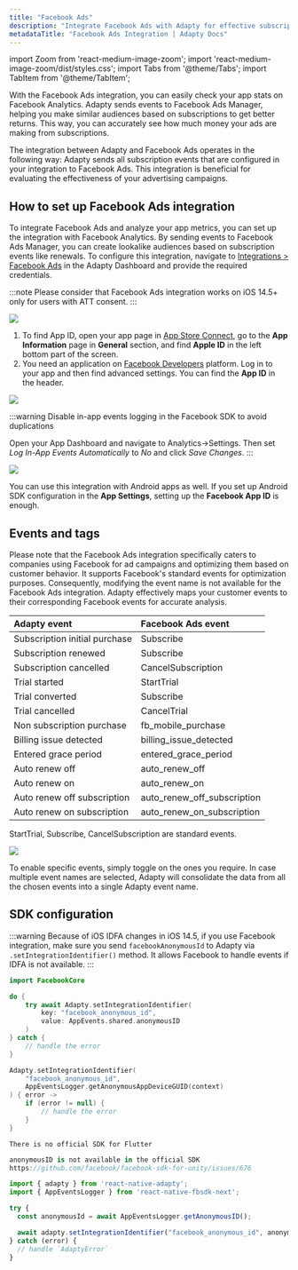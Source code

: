 ```yaml
---
title: "Facebook Ads"
description: "Integrate Facebook Ads with Adapty for effective subscription marketing."
metadataTitle: "Facebook Ads Integration | Adapty Docs"
---
```


import Zoom from 'react-medium-image-zoom';
import 'react-medium-image-zoom/dist/styles.css';
import Tabs from '@theme/Tabs';
import TabItem from '@theme/TabItem'; 

With the Facebook Ads integration, you can easily check your app stats on Facebook Analytics. Adapty sends events to Facebook Ads Manager, helping you make similar audiences based on subscriptions to get better returns. This way, you can accurately see how much money your ads are making from subscriptions.

The integration between Adapty and Facebook Ads operates in the following way: Adapty sends all subscription events that are configured in your integration to Facebook Ads. This integration is beneficial for evaluating the effectiveness of your advertising campaigns.

## How to set up Facebook Ads integration

To integrate Facebook Ads and analyze your app metrics, you can set up the integration with Facebook Analytics. By sending events to Facebook Ads Manager, you can create lookalike audiences based on subscription events like renewals. To configure this integration, navigate to [Integrations > Facebook Ads](https://app.adapty.io/integrations/facebookanalytics) in the Adapty Dashboard and provide the required credentials.

:::note
Please consider that Facebook Ads integration works on iOS 14.5+ only for users with ATT consent.
:::


<Zoom>
  <img src={require('./img/fd84ddf-CleanShot_2023-08-15_at_15.45.442x.webp').default}
  style={{
    border: '1px solid #727272', /* border width and color */
    width: '700px', /* image width */
    display: 'block', /* for alignment */
    margin: '0 auto' /* center alignment */
  }}
/>
</Zoom>





1. To find App ID, open your app page in [App Store Connect](https://appstoreconnect.apple.com/), go to the **App Information** page in **General** section, and find **Apple ID** in the left bottom part of the screen.
2. You need an application on [Facebook Developers](https://developers.facebook.com/) platform. Log in to your app and then find advanced settings. You can find the **App ID** in the header.


<Zoom>
  <img src={require('./img/4b326c4-001563-August-23-4tO3JVso.webp').default}
  style={{
    border: '1px solid #727272', /* border width and color */
    width: '700px', /* image width */
    display: 'block', /* for alignment */
    margin: '0 auto' /* center alignment */
  }}
/>
</Zoom>





:::warning
Disable in-app events logging in the Facebook SDK to avoid duplications

Open your App Dashboard and navigate to Analytics->Settings. Then set _Log In-App Events Automatically_ to _No_ and click _Save Changes_.
:::


<Zoom>
  <img src={require('./img/c4eb8eb-001565-August-23-483KKBbC.webp').default}
  style={{
    border: '1px solid #727272', /* border width and color */
    width: '700px', /* image width */
    display: 'block', /* for alignment */
    margin: '0 auto' /* center alignment */
  }}
/>
</Zoom>





You can use this integration with Android apps as well. If you set up Android SDK configuration in the **App Settings**, setting up the **Facebook App ID** is enough.

## Events and tags

Please note that the Facebook Ads integration specifically caters to companies using Facebook for ad campaigns and optimizing them based on customer behavior. It supports Facebook's standard events for optimization purposes. Consequently, modifying the event name is not available for the Facebook Ads integration. Adapty effectively maps your customer events to their corresponding Facebook events for accurate analysis.

| Adapty event                  | Facebook Ads event          |
| :---------------------------- | :-------------------------- |
| Subscription initial purchase | Subscribe                   |
| Subscription renewed          | Subscribe                   |
| Subscription cancelled        | CancelSubscription          |
| Trial started                 | StartTrial                  |
| Trial converted               | Subscribe                   |
| Trial cancelled               | CancelTrial                 |
| Non subscription purchase     | fb_mobile_purchase          |
| Billing issue detected        | billing_issue_detected      |
| Entered grace period          | entered_grace_period        |
| Auto renew off                | auto_renew_off              |
| Auto renew on                 | auto_renew_on               |
| Auto renew off subscription   | auto_renew_off_subscription |
| Auto renew on subscription    | auto_renew_on_subscription  |

StartTrial, Subscribe, CancelSubscription are standard events.


<Zoom>
  <img src={require('./img/8a5df9d-CleanShot_2023-07-04_at_12.47.312x.webp').default}
  style={{
    border: '1px solid #727272', /* border width and color */
    width: '700px', /* image width */
    display: 'block', /* for alignment */
    margin: '0 auto' /* center alignment */
  }}
/>
</Zoom>





To enable specific events, simply toggle on the ones you require. In case multiple event names are selected, Adapty will consolidate the data from all the chosen events into a single Adapty event name.

## SDK configuration

:::warning
Because of iOS IDFA changes in iOS 14.5, if you use Facebook integration, make sure you send `facebookAnonymousId` to Adapty via `.setIntegrationIdentifier()` method. It allows Facebook to handle events if IDFA is not available.
:::

<Tabs groupId="current-os" queryString>
<TabItem value="Swift" label="iOS (Swift)" default>

```swift showLineNumbers
import FacebookCore

do {
    try await Adapty.setIntegrationIdentifier(
        key: "facebook_anonymous_id", 
        value: AppEvents.shared.anonymousID
    )
} catch {
    // handle the error
}
```
</TabItem>
<TabItem value="kotlin" label="Android (Kotlin)" default>

```kotlin showLineNumbers
Adapty.setIntegrationIdentifier(
    "facebook_anonymous_id",
    AppEventsLogger.getAnonymousAppDeviceGUID(context)
) { error ->
    if (error != null) {
        // handle the error
    }
}
```
</TabItem>
<TabItem value="Flutter" label="Flutter (Dart)" default>

```text
There is no official SDK for Flutter
```
</TabItem>
<TabItem value="Unity" label="Unity (C#)" default>

```csharp
anonymousID is not available in the official SDK
https://github.com/facebook/facebook-sdk-for-unity/issues/676
```
</TabItem>
<TabItem value="RN" label="React Native (TS)" default>

```typescript showLineNumbers
import { adapty } from 'react-native-adapty';
import { AppEventsLogger } from 'react-native-fbsdk-next';

try {
  const anonymousId = await AppEventsLogger.getAnonymousID();

  await adapty.setIntegrationIdentifier("facebook_anonymous_id", anonymousId);
} catch (error) {
  // handle `AdaptyError`
}
```
</TabItem>
</Tabs>





